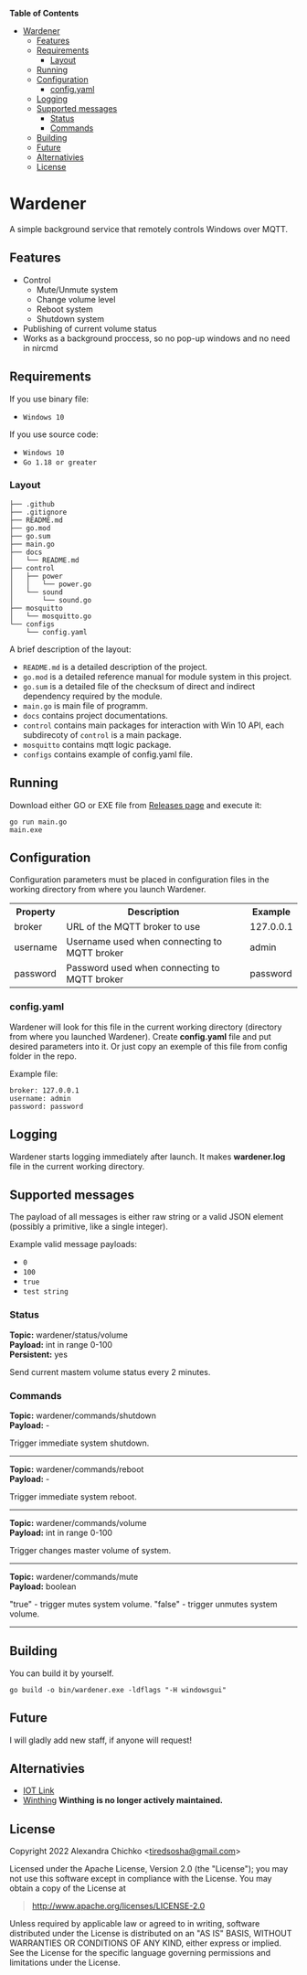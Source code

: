 **Table of Contents**

- [Wardener](#wardener)
  - [Features](#features)
  - [Requirements](#requirements)
    - [Layout](#layout)
  - [Running](#running)
  - [Configuration](#configuration)
    - [config.yaml](#config.yaml)
  - [Logging](#logging)
  - [Supported messages](#supported-messages)
    - [Status](#status)
    - [Commands](#commands)
  - [Building](#building)
  - [Future](#future)
  - [Alternativies](#alternativies)
  - [License](#license)

# Wardener

A simple background service that remotely controls Windows over MQTT.

## Features

- Control
  - Mute/Unmute system
  - Change volume level
  - Reboot system
  - Shutdown system
- Publishing of current volume status
- Works as a background proccess, so no pop-up windows and no need in nircmd

## Requirements

If you use binary file:

- `Windows 10`

If you use source code:

- `Windows 10`
- `Go 1.18 or greater`

### Layout

```tree
├── .github
├── .gitignore
├── README.md
├── go.mod
├── go.sum
├── main.go
├── docs
│   └── README.md
├── control
│   ├── power
│   │   └── power.go
│   └── sound
│       └── sound.go
├── mosquitto
│   └── mosquitto.go
└── configs
    └── config.yaml
```

A brief description of the layout:

- `README.md` is a detailed description of the project.
- `go.mod` is a detailed reference manual for module system in this project.
- `go.sum` is a detailed file of the checksum of direct and indirect dependency required by the module.
- `main.go` is main file of programm.
- `docs` contains project documentations.
- `control` contains main packages for interaction with Win 10 API, each subdirecoty of `control` is a main package.
- `mosquitto` contains mqtt logic package.
- `configs` contains example of config.yaml file.

## Running

Download either GO or EXE file from [Releases page](https://github.com/tiredsosha/wardener/releases) and execute it:

    go run main.go
    main.exe

## Configuration

Configuration parameters must be placed in configuration files in the working directory from where you launch Wardener.

<table>
<tr><th>Property</th><th>Description</th><th>Example</th>
<tr><td>broker</td><td>URL of the MQTT broker to use</td><td>127.0.0.1</td></tr>
<tr><td>username</td><td>Username used when connecting to MQTT broker</td><td>admin</td></tr>
<tr><td>password</td><td>Password used when connecting to MQTT broker</td><td>password</td></tr>
</table>

### config.yaml

Wardener will look for this file in the current working directory (directory from where you launched Wardener). Create **config.yaml** file and put desired parameters into it. Or just copy an exemple of this file from config folder in the repo.

Example file:

    broker: 127.0.0.1
    username: admin
    password: password

## Logging

Wardener starts logging immediately after launch. It makes **wardener.log** file in the current working directory.

## Supported messages

The payload of all messages is either raw string or a valid JSON element (possibly a primitive, like a single integer).

Example valid message payloads:

- `0`
- `100`
- `true`
- `test string`

### Status

**Topic:** wardener/status/volume<br>
**Payload:** int in range 0-100<br>
**Persistent:** yes<br>

Send current mastem volume status every 2 minutes.

### Commands

**Topic:** wardener/commands/shutdown<br>
**Payload:** -

Trigger immediate system shutdown.

---

**Topic:** wardener/commands/reboot<br>
**Payload:** -

Trigger immediate system reboot.

---

**Topic:** wardener/commands/volume<br>
**Payload:** int in range 0-100<br>

Trigger changes master volume of system.

---

**Topic:** wardener/commands/mute<br>
**Payload:** boolean

"true" - trigger mutes system volume. "false" - trigger unmutes system volume.

---

## Building

You can build it by yourself.

    go build -o bin/wardener.exe -ldflags "-H windowsgui"

## Future

I will gladly add new staff, if anyone will request!

## Alternativies

- [IOT Link](https://iotlink.gitlab.io/)
- [Winthing](https://github.com/msiedlarek/winthing) **Winthing is no longer actively maintained.**

## License

Copyright 2022 Alexandra Chichko &lt;tiredsosha@gmail.com&gt;

Licensed under the Apache License, Version 2.0 (the "License");
you may not use this software except in compliance with the License.
You may obtain a copy of the License at

> http://www.apache.org/licenses/LICENSE-2.0

Unless required by applicable law or agreed to in writing, software
distributed under the License is distributed on an "AS IS" BASIS,
WITHOUT WARRANTIES OR CONDITIONS OF ANY KIND, either express or implied.
See the License for the specific language governing permissions and
limitations under the License.
